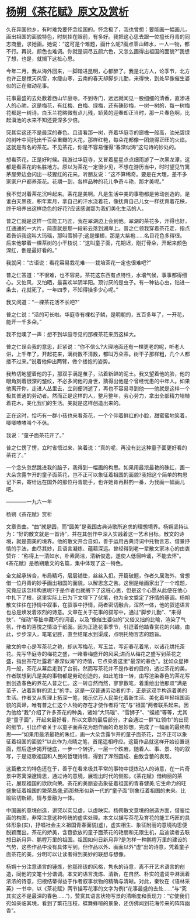 # [杨朔《茶花赋》原文及赏析](https://www.vrrw.net/wx/8791.html)

久在异国他乡，有时难免要怀念祖国的。怀念极了，我也曾想：要能画一幅画儿，画出祖国的面貌特色，时刻挂在眼前，有多好。我把这心思去跟一位擅长丹青的同志商量，求她画。她说：“这可是个难题，画什么呢?画点零山碎水，一人一物，都不行。再说，颜色也难调。你就是调尽五颜六色，又怎么画得出祖国的面貌?”我想了想，也是，就搁下这桩心思。

今年二月，我从海外回来，一脚踏进昆明，心都醉了。我是北方人，论季节，北方也许正是搅天风雪，水瘦山寒，云南的春天却脚步儿勤，来得快，到处早像催生婆似的正在催动花事。

花事最盛的去处数着西山华庭寺。不到寺门，远远就闻见一股细细的清香，直渗进人的心肺。这是梅花，有红梅、白梅、绿梅，还有硃砂梅，一树一树的，每一树梅花都是一树诗。白玉兰花略微有点儿残，娇黄的迎春却正当时，那一片春色啊，比起滇池的水来不知还要深多少倍。

究其实这还不是最深的春色。且请看那一树，齐着华庭寺的廊檐一般高，油光碧绿的树叶中间托出千百朵重瓣的大花，那样红艳，每朵花都像一团烧得正旺的火焰。这就是有名的茶花。不见茶花，你是不容易懂得“春深似海”这句诗的妙处的。



想看茶花，正是好时候。我游过华庭寺，又冒着星星点点细雨游了一次黑龙潭，这都是看茶花的名胜地方。原以为茶花一定很少见，不想在游历当中，时时望见竹篱茅屋旁边会闪出一枝猩红的花来。听朋友说：“这不算稀奇。要是在大理，差不多家家户户都养茶花。花期一到，各样品种的花儿争奇斗艳，那才美呢。”

我不觉对着茶花沉吟起来。茶花是美啊。凡是生活中美的事物都是劳动创造的。是谁白天黑夜，积年累月，拿自己的汗水浇着花，像抚育自己儿女一样抚育着花秧，终于培养出这样绝色的好花?应该感谢那为我们美化生活的人。

普之仁就是这样一位能工巧匠，我在翠湖边上会到他。翠湖的茶花多，开得也好，红通通的一大片，简直就是那一段彩云落到湖岸上。普之仁领我穿着茶花走，指点着告诉我这叫大玛瑙，那叫雪狮子;这是蝶翅，那是大紫袍……名目花色多得很。后来他攀着一棵茶树的小干枝说：“这叫童子面，花期迟，刚打骨朵，开起来颜色深红，倒是最好看的。”

我就问：“古语说：看花容易栽花难——栽培茶花一定也很难吧?”

普之仁答道：“不很难，也不容易。茶花这东西有点特性，水壤气候，事事都得细心。又怕风，又怕晒，最喜欢半阴半阳。顶讨厌的是虫子。有一种钻心虫，钻进一条去，花就死了。一年四季，不知得操多少心呢。”

我又问道：“一棵茶花活不长吧?”

普之仁说：“活的可长啦。华庭寺有棵松子鳞，是明朝的，五百多年了，一开花，能开一千多朵。”

我不觉噢了一声：想不到华庭寺见的那棵茶花来历这样大。

普之仁误会我的意思，赶紧说：“你不信么?大理地面还有一棵更老的呢，听老人讲，上千年了，开起花来，满树数不清数，都叫万朵茶。树干子那样粗，几个人都搂不过来。”说着他伸出两臂，做个搂抱的姿势。

我热切地望着他的手，那双手满是茧子，沾着新鲜的泥土。我又望着他的脸，他的眼角刻着很深的皱纹，不必多问他的身世，猜得出他是个曾经忧患的中年人。如果他离开你，走进人丛里去，立刻便消逝了，再也不容易寻到他——他就是这样一个极其普通的劳动者。然而正是这样的人，整月整年，劳心劳力，拿出全部精力培植着花木，美化我们的生活。美就是这样创造出来的。

正在这时，恰巧有一群小孩也来看茶花，一个个仰着鲜红的小脸，甜蜜蜜地笑着，唧唧喳喳叫个不休。

我说：“童子面茶花开了。”

普之仁愣了愣，立时省悟过来，笑着说：“真的呢，再没有比这种童子面更好看的茶花了。”

一个念头忽然跳进我的脑子，我得到一幅画的构思。如果用最浓最艳的硃红，画一大朵含露乍开的童子面茶花，岂不正可以象征着祖国的面貌?我把这个简单的构思记下来，寄给远在国外的那位丹青能手，也许她肯再斟酌一番，为我画一幅画儿吧。

————一九六一年

杨朔《茶花赋》赏析

文章贵曲。“曲”就是圆，而“圆美”是我国古典诗歌所追求的理想境界。杨朔坚持认为：“好的散文就是一首诗”，并在其创作中深入实践着这一艺术目标。散文的诗境，就是圆美的境界。他的散文开合自如，善于运用古典诗词中托物言志、借景抒情的手法，曲尽其妙，且语言凝炼、蕴藉深远。曾经得到老一辈散文家冰心的由衷赞许：“称得上一清如水，朴素简洁，清新俊逸，遂使人低徊吟诵，不能去怀”。《茶花赋》是杨朔散文的名篇，集中体现了这一特色。

全文起承转合，布局精巧，层层铺垫，丝丝入扣。开篇破题，作者久居海外，曾想借一位丹青的妙手画出祖国的面貌，以解思念之苦。这倒是给画家出了一个难题，究竟应该怎样构思呢?于是作者也就搁下了这桩心思，但是这个心愿从此便在他心中扎下了根，这里实际上已为下文埋下了伏笔，也为全文奠定了抒情的基调。杨朔散文往往在抒情中叙事，在叙事中抒情，两者密切融合，浑然一体，他的叙述语言也总是焕发着浓烈的诗意。文章在关于花事的叙写中，通过“脚步儿勤”、“来得快”、“催动”等拙中藏巧的词语，以及“像催生婆似的”又俗又拙的比喻，渲染了气氛，作者的喜悦之情溢于纸面。因为正逢花事季节，引逗着他踏春赏花的兴趣。由此，步步深入，笔笔记胜，直至结尾水到渠成，点明托物言志的题旨。

散文的中心是写茶花之艳，却从写梅花，写玉兰，写迎春花着笔，以诸花烘托茶花。先写华庭寺的梅花之盛，一睹春梅盛开的风采;进而从梅花之盛写到茶花之盛，指出茶花吐露着“春深似海”的诗情，它点染着这里“最深的春色”。犹如众星捧月一般，茶花从幕后走到了台前。然而写茶花并不是作者的目的，透过茶花的美，作者联想到凡是美的事物都是劳动创造的，如此笔锋一转，由写渲染春色的茶花写到创造春色的养花人普之仁。这一转自然而然，寥寥数笔，着重绘出他那双“满是茧子，沾着新鲜的泥土”的手。这是一双普通劳动者的手，正是这双手构造着美的生活。作者又从哲理上拓深一笔，揭示亿万人民美化着新生活、美化着年轻祖国面貌的真谛，唯有普之仁这个人物的存在才使作者将“花”与“祖国”两者联系起来。因为他给“我”介绍了许多茶花的种类，诸如“大玛瑙”、“雪狮子”、“蝶翅”等等，尤其是“童子面”，开起来最好看，所以文章的最后部分，才会通过一群“红领巾”的出现的细节，引出作者关于以童子面茶花为题作画的奇思妙想，完成了一幅画的最终构思——“如果用最浓最艳的朱红，画一大朵含露乍开的童子面茶花，岂不正可以象征着祖国的面貌?”以此作为点睛之笔，首尾遥相呼应。这篇作品就这样开始设置谜面，然后逐步揭开谜底，一步一个转折，一层一个跌宕，随着人、事、景、物的叙写，于是讴歌祖国和人民的哲理诗情，得到了浑然圆成、曲致含蓄的表现。

这篇散文的特色还在于，善于在看来极其平常的事物中提炼动人的诗意，在一片奇景中寄寓深邃情思，通过诗的意境，展现出时代的侧影。《茶花赋》借绚丽的茶花，展现祖国的欣欣向荣。茶花的美丽姿态象征着祖国的青春健美;它生命力的旺盛象征着祖国的繁荣昌盛;而那些形似新一代的“童子面”则象征着祖国的未来。比喻贴切新颖，情与景融为一体。

中国画的意境创造，讲究以实见虚，以虚映实。杨朔散文意境的创造方面，借鉴绘画的构图，非常注意这种传统的虚实处理。本文以描写茶花及育花的能工巧匠的具体形象(实)，抒唱社会主义祖国青春面貌(虚)，虚实相生、象征附丽的意境构思便脱颖而出。茶花的娇美，含苞欲放的童子面茶花的艳丽和无限生机，启迪读者去联想日新月异、鹏程万里的祖国。祖国如何日新月异?是怎样一种鹏程万里的建设的气势，这些作品中没有具体写到，但作品以外、画面以外“虚”出的诗意，凭着童子面茶花的美，分明可以让读者得到美妙的联想与想像。

杨朔十分注意语言的锤炼，他那玲珑的风格，隽永的诗意，离不开艺术语言的创造，同他的文笔十分谐调。本文的语言洗炼、清新，在自然、朴实的遣词中淋漓着浓浓的诗意，归根结蒂得益于作者叙事状物的精确与清晰。对此，秦牧在《语林采英》一书中，以《茶花赋》两节描写花事的文字为例(“花事最盛的去处……”与“究其实这不是最深的春色……”)，赞赏其语言状物写景的清晰度和表现力：“它使我们宛如亲临其境，看到了繁花压枝，蝶舞蜂喧的景象，还仿佛闻到花海传来的阵阵幽香”。

